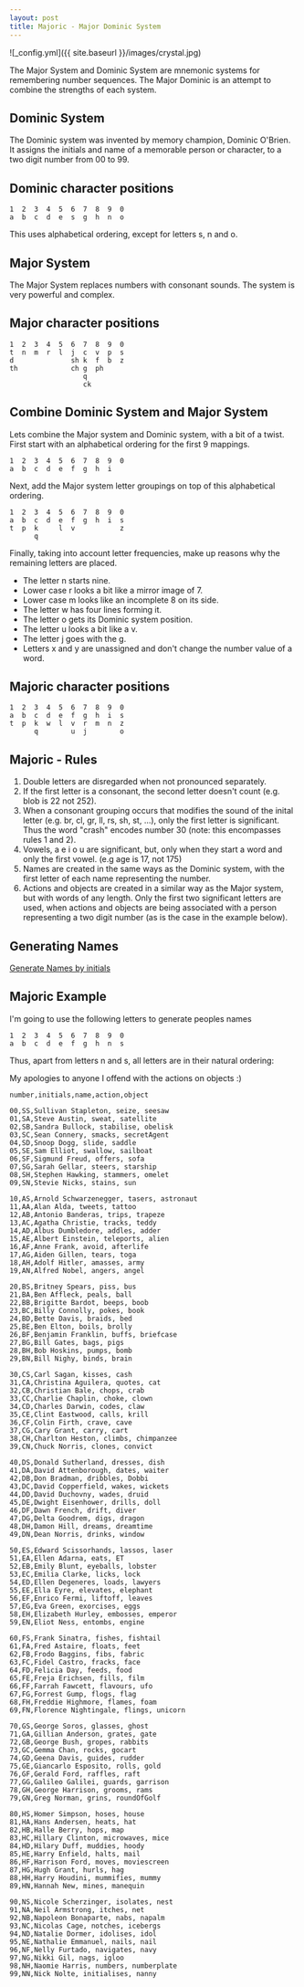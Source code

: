 ```yaml
---
layout: post
title: Majoric - Major Dominic System
---
```

![_config.yml]({{ site.baseurl }}/images/crystal.jpg)

The Major System and Dominic System are mnemonic systems for remembering number sequences. The Major Dominic is an attempt to combine the strengths of each system.

## Dominic System

The Dominic system was invented by memory champion, Dominic O'Brien. It assigns the initials and name of a memorable person or character, to a two digit number from 00 to 99.

## Dominic character positions
```
1  2  3  4  5  6  7  8  9  0
a  b  c  d  e  s  g  h  n  o
```

This uses alphabetical ordering, except for letters s, n and o.

## Major System

The Major System replaces numbers with consonant sounds. The system is very
powerful and complex.

## Major character positions

```
1  2  3  4  5  6  7  8  9  0
t  n  m  r  l  j  c  v  p  s
d              sh k  f  b  z
th             ch g  ph
                  q
                  ck
```

## Combine Dominic System and Major System

Lets combine the Major system and Dominic system, with a bit of a twist.
First start with an alphabetical ordering for the first 9 mappings.

```
1  2  3  4  5  6  7  8  9  0
a  b  c  d  e  f  g  h  i
```

Next, add the Major system letter groupings on top of this alphabetical ordering.

```
1  2  3  4  5  6  7  8  9  0
a  b  c  d  e  f  g  h  i  s
t  p  k     l  v           z
      q
```

Finally, taking into account letter frequencies, make up reasons why the remaining letters are placed.

* The letter n starts nine.
* Lower case r looks a bit like a mirror image of 7.
* Lower case m looks like an incomplete 8 on its side.
* The letter w has four lines forming it.
* The letter o gets its Dominic system position.
* The letter u looks a bit like a v.
* The letter j goes with the g.
* Letters x and y are unassigned and don't change the number value of a word.

## Majoric character positions

```
1  2  3  4  5  6  7  8  9  0
a  b  c  d  e  f  g  h  i  s
t  p  k  w  l  v  r  m  n  z
      q        u  j        o
```

## Majoric - Rules

1. Double letters are disregarded when not pronounced separately.
2. If the first letter is a consonant, the second letter doesn't count (e.g.
  blob is 22 not 252).
3. When a consonant grouping occurs that modifies the sound of the inital letter (e.g. br, cl, gr, ll, rs, sh, st, ...),  only the first letter is significant. Thus the word "crash" encodes number 30 (note: this encompasses rules 1 and 2).
4. Vowels, a e i o u are significant, but, only when they start a word and only
  the first vowel. (e.g age is 17, not 175)
5. Names are created in the same ways as the Dominic system, with the first
  letter of each name representing the number.
6. Actions and objects are created in a similar way as the Major system,
but with words of any length.
Only the first two significant letters are used, when actions and objects are being associated with a person representing a two digit number (as is the case in the example below).


## Generating Names

[Generate Names by initials](http://peoplebyinitials.com/p/dominic-number-memory-system)

## Majoric Example

I'm going to use the following letters to generate peoples names

```
1  2  3  4  5  6  7  8  9  0
a  b  c  d  e  f  g  h  n  s
```

Thus, apart from letters n and s, all letters are in their natural ordering:

My apologies to anyone I offend with the actions on objects :)

```
number,initials,name,action,object

00,SS,Sullivan Stapleton, seize, seesaw
01,SA,Steve Austin, sweat, satellite
02,SB,Sandra Bullock, stabilise, obelisk
03,SC,Sean Connery, smacks, secretAgent
04,SD,Snoop Dogg, slide, saddle
05,SE,Sam Elliot, swallow, sailboat
06,SF,Sigmund Freud, offers, sofa
07,SG,Sarah Gellar, steers, starship
08,SH,Stephen Hawking, stammers, omelet
09,SN,Stevie Nicks, stains, sun

10,AS,Arnold Schwarzenegger, tasers, astronaut
11,AA,Alan Alda, tweets, tattoo
12,AB,Antonio Banderas, trips, trapeze
13,AC,Agatha Christie, tracks, teddy
14,AD,Albus Dumbledore, addles, adder
15,AE,Albert Einstein, teleports, alien
16,AF,Anne Frank, avoid, afterlife
17,AG,Aiden Gillen, tears, toga
18,AH,Adolf Hitler, amasses, army
19,AN,Alfred Nobel, angers, angel

20,BS,Britney Spears, piss, bus
21,BA,Ben Affleck, peals, ball
22,BB,Brigitte Bardot, beeps, boob
23,BC,Billy Connolly, pokes, book
24,BD,Bette Davis, braids, bed
25,BE,Ben Elton, boils, brolly
26,BF,Benjamin Franklin, buffs, briefcase
27,BG,Bill Gates, bags, pigs
28,BH,Bob Hoskins, pumps, bomb
29,BN,Bill Nighy, binds, brain

30,CS,Carl Sagan, kisses, cash
31,CA,Christina Aguilera, quotes, cat
32,CB,Christian Bale, chops, crab
33,CC,Charlie Chaplin, choke, clown
34,CD,Charles Darwin, codes, claw
35,CE,Clint Eastwood, calls, krill
36,CF,Colin Firth, crave, cave
37,CG,Cary Grant, carry, cart
38,CH,Charlton Heston, climbs, chimpanzee
39,CN,Chuck Norris, clones, convict

40,DS,Donald Sutherland, dresses, dish
41,DA,David Attenborough, dates, waiter
42,DB,Don Bradman, dribbles, Dobbi
43,DC,David Copperfield, wakes, wickets
44,DD,David Duchovny, wades, druid
45,DE,Dwight Eisenhower, drills, doll
46,DF,Dawn French, drift, diver
47,DG,Delta Goodrem, digs, dragon
48,DH,Damon Hill, dreams, dreamtime
49,DN,Dean Norris, drinks, window

50,ES,Edward Scissorhands, lassos, laser
51,EA,Ellen Adarna, eats, ET
52,EB,Emily Blunt, eyeballs, lobster
53,EC,Emilia Clarke, licks, lock
54,ED,Ellen Degeneres, loads, lawyers
55,EE,Ella Eyre, elevates, elephant
56,EF,Enrico Fermi, liftoff, leaves
57,EG,Eva Green, exorcises, eggs
58,EH,Elizabeth Hurley, embosses, emperor
59,EN,Eliot Ness, entombs, engine

60,FS,Frank Sinatra, fishes, fishtail
61,FA,Fred Astaire, floats, feet
62,FB,Frodo Baggins, fibs, fabric
63,FC,Fidel Castro, fracks, face
64,FD,Felicia Day, feeds, food
65,FE,Freja Erichsen, fills, film
66,FF,Farrah Fawcett, flavours, ufo
67,FG,Forrest Gump, flogs, flag
68,FH,Freddie Highmore, flames, foam
69,FN,Florence Nightingale, flings, unicorn

70,GS,George Soros, glasses, ghost
71,GA,Gillian Anderson, grates, gate
72,GB,George Bush, gropes, rabbits
73,GC,Gemma Chan, rocks, gocart
74,GD,Geena Davis, guides, rudder
75,GE,Giancarlo Esposito, rolls, gold
76,GF,Gerald Ford, raffles, raft
77,GG,Galileo Galilei, guards, garrison
78,GH,George Harrison, grooms, rams
79,GN,Greg Norman, grins, roundOfGolf

80,HS,Homer Simpson, hoses, house
81,HA,Hans Andersen, heats, hat
82,HB,Halle Berry, hops, map
83,HC,Hillary Clinton, microwaves, mice
84,HD,Hilary Duff, muddies, hoody
85,HE,Harry Enfield, halts, mail
86,HF,Harrison Ford, moves, moviescreen
87,HG,Hugh Grant, hurls, hag
88,HH,Harry Houdini, mummifies, mummy
89,HN,Hannah New, mines, manequin

90,NS,Nicole Scherzinger, isolates, nest
91,NA,Neil Armstrong, itches, net
92,NB,Napoleon Bonaparte, nabs, napalm
93,NC,Nicolas Cage, notches, icebergs
94,ND,Natalie Dormer, idolises, idol
95,NE,Nathalie Emmanuel, nails, nail
96,NF,Nelly Furtado, navigates, navy
97,NG,Nikki Gil, nags, igloo
98,NH,Naomie Harris, numbers, numberplate
99,NN,Nick Nolte, initialises, nanny
```


